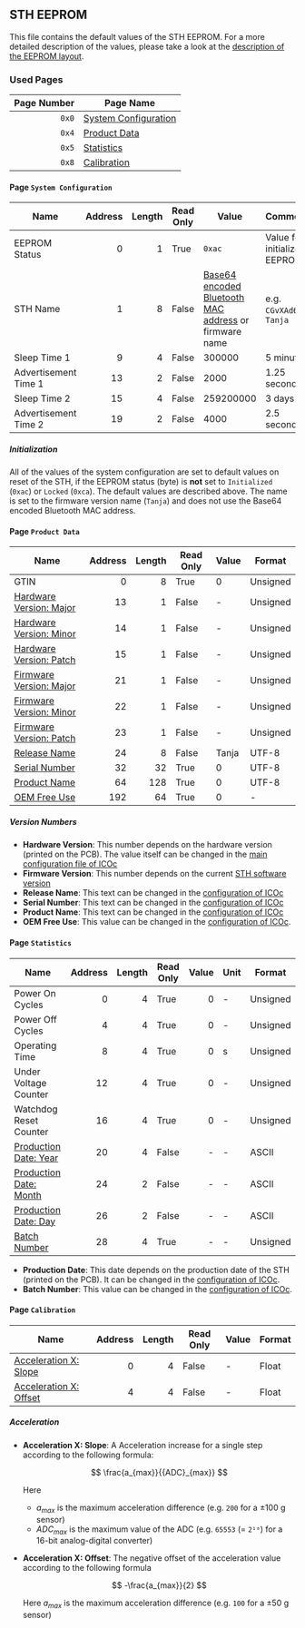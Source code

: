 ## STH EEPROM

This file contains the default values of the STH EEPROM. For a more detailed description of the values, please take a look at the [description of the EEPROM layout](EEPROM.md).

### Used Pages

| Page Number | Page Name                                              |
| ----------: | ------------------------------------------------------ |
|       `0x0` | [System Configuration](#page:sth-system-configuration) |
|       `0x4` | [Product Data](#page:sth-product-data)                 |
|       `0x5` | [Statistics](#page:sth-statistics)                     |
|       `0x8` | [Calibration](#page:sth-calibration)                   |

<a name="page:sth-system-configuration"></a>

#### Page `System Configuration`

| Name                 | Address | Length | Read Only | Value                                                                                                                                | Comment                      | Unit       | Format   |
| -------------------- | ------: | -----: | --------- | ------------------------------------------------------------------------------------------------------------------------------------ | ---------------------------- | ---------- | -------- |
| EEPROM Status        |       0 |      1 | True      | `0xac`                                                                                                                               | Value for initialized EEPROM | -          |          |
| STH Name             |       1 |      8 | False     | [Base64 encoded Bluetooth MAC address](https://github.com/MyTooliT/ICOc/tree/master/Scripts#mac-address-conversion) or firmware name | e.g. `CGvXAd6B`, `Tanja`     | -          | UTF-8    |
| Sleep Time 1         |       9 |      4 | False     | 300000                                                                                                                               | 5 minutes                    | ms         | Unsigned |
| Advertisement Time 1 |      13 |      2 | False     | 2000                                                                                                                                 | 1.25 seconds                 | 0.625 · ms | Unsigned |
| Sleep Time 2         |      15 |      4 | False     | 259200000                                                                                                                            | 3 days                       | ms         | Unsigned |
| Advertisement Time 2 |      19 |      2 | False     | 4000                                                                                                                                 | 2.5 seconds                  | 0.625 · ms | Unsigned |

##### Initialization

All of the values of the system configuration are set to default values on reset of the STH, if the EEPROM status (byte) is **not** set to `Initialized` (`0xac`) or `Locked` (`0xca`). The default values are described above. The name is set to the firmware version name (`Tanja`) and does not use the Base64 encoded Bluetooth MAC address.

<a name="page:sth-product-data"></a>

#### Page `Product Data`

| Name                                                   | Address | Length | Read Only | Value | Format   |
| ------------------------------------------------------ | ------: | -----: | --------- | ----- | -------- |
| GTIN                                                   |       0 |      8 | True      | 0     | Unsigned |
| [Hardware Version: Major](#value:sth-hardware-version) |      13 |      1 | False     | -     | Unsigned |
| [Hardware Version: Minor](#value:sth-hardware-version) |      14 |      1 | False     | -     | Unsigned |
| [Hardware Version: Patch](#value:sth-hardware-version) |      15 |      1 | False     | -     | Unsigned |
| [Firmware Version: Major](#value:sth-firmware-version) |      21 |      1 | False     | -     | Unsigned |
| [Firmware Version: Minor](#value:sth-firmware-version) |      22 |      1 | False     | -     | Unsigned |
| [Firmware Version: Patch](#value:sth-firmware-version) |      23 |      1 | False     | -     | Unsigned |
| [Release Name](#value:sth-release-name)                |      24 |      8 | False     | Tanja | UTF-8    |
| [Serial Number](#value:sth-serial-number)              |      32 |     32 | True      | 0     | UTF-8    |
| [Product Name](#value:sth-product-name)                |      64 |    128 | True      | 0     | UTF-8    |
| [OEM Free Use](#value:sth-oem-free-use)                |     192 |     64 | True      | 0     | -        |

##### Version Numbers

- <a name="value:sth-hardware-version"></a> **Hardware Version**: This number depends on the hardware version (printed on the PCB). The value itself can be changed in the [main configuration file of ICOc][config]
- <a name="value:sth-firmware-version"></a> **Firmware Version**: This number depends on the current [STH software version](https://github.com/MyTooliT/STH/releases)
- <a name="value:sth-release-name"></a> **Release Name**: This text can be changed in the [configuration of ICOc][config]
- <a name="value:sth-serial-number"></a> **Serial Number**: This text can be changed in the [configuration of ICOc][config]
- <a name="value:sth-product-name"></a> **Product Name**: This text can be changed in the [configuration of ICOc][config]
- <a name="value:sth-oem-free-use"></a> **OEM Free Use**: This value can be changed in the [configuration of ICOc][config].

[config]: https://github.com/MyTooliT/ICOc/blob/master/Configuration/config.yaml

<a name="page:sth-statistics"></a>

#### Page `Statistics`

| Name                                                 | Address | Length | Read Only | Value | Unit | Format   |
| ---------------------------------------------------- | ------: | -----: | --------- | ----: | ---- | -------- |
| Power On Cycles                                      |       0 |      4 | True      |     0 | -    | Unsigned |
| Power Off Cycles                                     |       4 |      4 | True      |     0 | -    | Unsigned |
| Operating Time                                       |       8 |      4 | True      |     0 | s    | Unsigned |
| Under Voltage Counter                                |      12 |      4 | True      |     0 | -    | Unsigned |
| Watchdog Reset Counter                               |      16 |      4 | True      |     0 | -    | Unsigned |
| [Production Date: Year](#value:sth-production-date)  |      20 |      4 | False     |     - | -    | ASCII    |
| [Production Date: Month](#value:sth-production-date) |      24 |      2 | False     |     - | -    | ASCII    |
| [Production Date: Day](#value:sth-production-date)   |      26 |      2 | False     |     - | -    | ASCII    |
| [Batch Number](#value:sth-batch-number)              |      28 |      4 | True      |     - | -    | Unsigned |

- <a name="value:sth-production-date">**Production Date**:</a> This date depends on the production date of the STH (printed on the PCB). It can be changed in the [configuration of ICOc][config].
- <a name="value:sth-batch-number">**Batch Number**:</a> This value can be changed in the [configuration of ICOc][config].

<a name="page:sth-calibration"></a>

#### Page `Calibration`

| Name                                                   | Address | Length | Read Only | Value | Format |
| ------------------------------------------------------ | ------: | -----: | --------- | ----- | ------ |
| [Acceleration X: Slope](#value:acceleration-x-slope)   |       0 |      4 | False     | -     | Float  |
| [Acceleration X: Offset](#value:acceleration-x-offset) |       4 |      4 | False     | -     | Float  |

##### Acceleration

- <a name="value:acceleration-x-slope"></a> **Acceleration X: Slope**: A Acceleration increase for a single step according to the following formula:

  $$
  \frac{a_{max}}{{ADC}_{max}}
  $$

  Here

  - $a_{max}$ is the maximum acceleration difference (e.g. `200` for a ±100 g sensor)
  - ${{ADC}_{max}}$ is the maximum value of the ADC (e.g. `65553` (= `2¹⁶`) for a 16-bit analog-digital converter)

- <a name="value:acceleration-x-offset"></a> **Acceleration X: Offset**: The negative offset of the acceleration value according to the following formula

  $$
  -\frac{a_{max}}{2}
  $$

  Here $a_{max}$ is the maximum acceleration difference (e.g. `100` for a ±50 g sensor)
